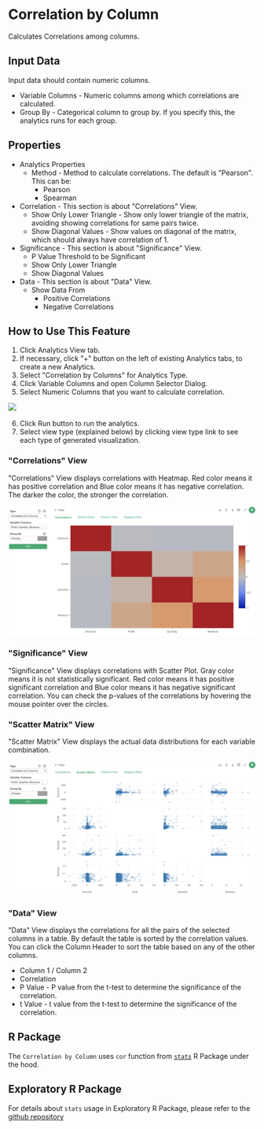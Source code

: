 # Correlation by Column

Calculates Correlations among columns.

## Input Data
Input data should contain numeric columns.

  * Variable Columns - Numeric columns among which correlations are calculated.
  * Group By - Categorical column to group by. If you specify this, the analytics runs for each group.


## Properties
* Analytics Properties
  * Method - Method to calculate correlations. The default is "Pearson". This can be:
    * Pearson
    * Spearman
* Correlation - This section is about "Correlations" View.
  * Show Only Lower Triangle - Show only lower triangle of the matrix, avoiding showing correlations for same pairs twice.
  * Show Diagonal Values - Show values on diagonal of the matrix, which should always have correlation of 1.
* Significance - This section is about "Significance" View.
  * P Value Threshold to be Significant
  * Show Only Lower Triangle
  * Show Diagonal Values
* Data - This section is about "Data" View.
  * Show Data From
    * Positive Correlations
    * Negative Correlations

## How to Use This Feature
1. Click Analytics View tab.
2. If necessary, click "+" button on the left of existing Analytics tabs, to create a new Analytics.
3. Select "Correlation by Columns" for Analytics Type.
4. Click Variable Columns and open Column Selector Dialog.
5. Select Numeric Columns that you want to calculate correlation.

![](images/cor_by_column_selection_dialog.png)

6. Click Run button to run the analytics.
7. Select view type (explained below) by clicking view type link to see each type of generated visualization.

### "Correlations" View
"Correlations" View displays correlations with Heatmap. Red color means it has positive correlation and Blue color means it has negative correlation. The darker the color, the stronger the correlation.

![](images/cor_by_column_matrix.png)

### "Significance" View
"Significance" View displays correlations with Scatter Plot. Gray color means it is not statistically significant. Red color means it has positive significant correlation and Blue color means it has negative significant correlation. You can check the p-values of the correlations by hovering the mouse pointer over the circles.

### "Scatter Matrix" View
"Scatter Matrix" View displays the actual data distributions for each variable combination.

![](images/cor_by_column_scattermatrix.png)

### "Data" View
"Data" View displays the correlations for all the pairs of the selected columns in a table. By default the table is sorted by the correlation values. You can click the Column Header to sort the table based on any of the other columns.

* Column 1 / Column 2
* Correlation
* P Value - P value from the t-test to determine the significance of the correlation.
* t Value - t value from the t-test to determine the significance of the correlation.

## R Package

The `Correlation by Column` uses `cor` function from  [`stats`](https://stat.ethz.ch/R-manual/R-devel/library/stats/html/cor.html) R Package under the hood.

## Exploratory R Package

For details about `stats` usage in Exploratory R Package, please refer to the [github repository](https://github.com/exploratory-io/exploratory_func/blob/master/R/stats_wrapper.R)

